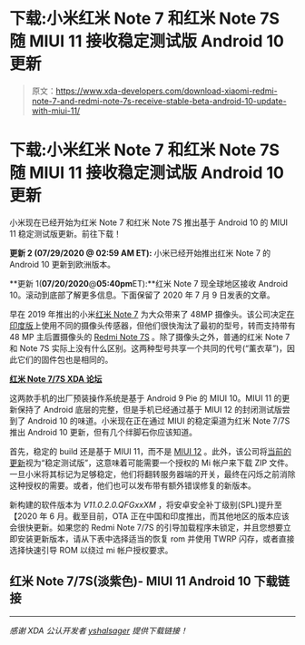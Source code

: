 # 下载:小米红米 Note 7 和红米 Note 7S 随 MIUI 11 接收稳定测试版 Android 10 更新

> 原文：<https://www.xda-developers.com/download-xiaomi-redmi-note-7-and-redmi-note-7s-receive-stable-beta-android-10-update-with-miui-11/>

# 下载:小米红米 Note 7 和红米 Note 7S 随 MIUI 11 接收稳定测试版 Android 10 更新

小米现在已经开始为红米 Note 7 和红米 Note 7S 推出基于 Android 10 的 MIUI 11 稳定测试版更新。前往下载！

**更新 2 (07/29/2020 @ 02:59 AM ET):** 小米已经开始推出红米 Note 7 的 Android 10 更新到欧洲版本。

**更新 1(****07/20/2020****@****05:40pm****ET):**红米 Note 7 现全球地区接收 Android 10。滚动到底部了解更多信息。下面保留了 2020 年 7 月 9 日发表的文章。

早在 2019 年推出的小米[红米 Note 7](https://www.xda-developers.com/redmi-note-7-launch-specifications-pricing-availability/) 为大众带来了 48MP 摄像头。该公司决定[在印度版](https://www.xda-developers.com/xiaomi-redmi-note-7-pro-go-india-launch/)上使用不同的摄像头传感器，但他们很快淘汰了最初的型号，转而支持带有 48 MP 主后置摄像头的 [Redmi Note 7S](https://www.xda-developers.com/xiaomi-redmi-note-7s-48mp-snapdragon-660/) 。除了摄像头之外，普通的红米 Note 7 和 Note 7S 实际上没有什么区别。这两种型号共享一个共同的代号(“薰衣草”)，因此它们的固件包也是相同的。

**[红米 Note 7/7S XDA 论坛](https://forum.xda-developers.com/redmi-note-7)**

这两款手机的出厂预装操作系统是基于 Android 9 Pie 的 MIUI 10。MIUI 11 的更新保持了 Android 底层的完整，但是手机已经通过基于 MIUI 12 的封闭测试版尝到了 Android 10 的味道。小米现在正在通过 MIUI 的稳定渠道为红米 Note 7/7S 推出 Android 10 更新，但有几个绊脚石你应该知道。

首先，稳定的 build 还是基于 MIUI 11，而不是 [MIUI 12](https://www.xda-developers.com/download-miui-12-stable-update-rolling-out-several-xiaomi-redmi-mi-poco-devices/) 。此外，该公司将[当前的更新](https://c.mi.com/thread-3085895-1-0.html)视为“稳定测试版”，这意味着可能需要一个授权的 Mi 帐户来下载 ZIP 文件。一旦小米将其标记为足够稳定，他们将翻转服务器端的开关，最终在闪烁之前消除这种授权的需要。或者，他们也可以发布带有额外错误修复的新版本。

新构建的软件版本为 *V11.0.2.0.QFGxxXM* ，将安卓安全补丁级别(SPL)提升至【2020 年 6 月。截至目前，OTA 正在中国和印度推出，而其他地区的版本应该会很快更新。如果您的 Redmi Note 7/7S 的引导加载程序未锁定，并且您想要立即安装更新版本，请从下表中选择适当的恢复 rom 并使用 TWRP 闪存，或者直接选择快速引导 ROM 以绕过 mi 帐户授权要求。

## 红米 Note 7/7S(淡紫色)- MIUI 11 Android 10 下载链接

* * *

*感谢 XDA 公认开发者 [yshalsager](https://forum.xda-developers.com/member.php?u=6084385) 提供下载链接！*
